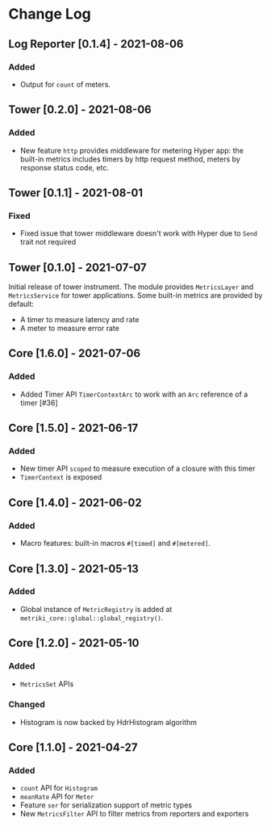 # Change Log

## Log Reporter [0.1.4] - 2021-08-06

### Added

* Output for `count` of meters.

## Tower [0.2.0] - 2021-08-06

### Added

* New feature `http` provides middleware for metering Hyper app: the built-in metrics
  includes timers by http request method, meters by response status code, etc.

## Tower [0.1.1] - 2021-08-01

### Fixed

* Fixed issue that tower middleware doesn't work with Hyper due to
  `Send` trait not required

## Tower [0.1.0] - 2021-07-07

Initial release of tower instrument. The module provides `MetricsLayer` and
`MetricsService` for tower applications. Some built-in metrics are provided by default:

* A timer to measure latency and rate
* A meter to measure error rate

## Core [1.6.0] - 2021-07-06

### Added

* Added Timer API `TimerContextArc` to work with an `Arc` reference of a timer [#36]

## Core [1.5.0] - 2021-06-17

### Added

* New timer API `scoped` to measure execution of a closure with this timer
* `TimerContext` is exposed

## Core [1.4.0] - 2021-06-02

### Added

* Macro features: built-in macros `#[timed]` and `#[metered]`.

## Core [1.3.0] - 2021-05-13

### Added

* Global instance of `MetricRegistry` is added at `metriki_core::global::global_registry()`.

## Core [1.2.0] - 2021-05-10

### Added

* `MetricsSet` APIs

### Changed

* Histogram is now backed by HdrHistogram algorithm

## Core [1.1.0] - 2021-04-27

### Added

* `count` API for `Histogram`
* `meanRate` API for `Meter`
* Feature `ser` for serialization support of metric types
* New `MetricsFilter` API to filter metrics from reporters and exporters
